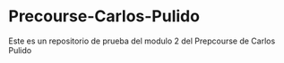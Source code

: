 # Precourse-Carlos-Pulido
Este es un repositorio de prueba del modulo 2 del Prepcourse de Carlos Pulido
